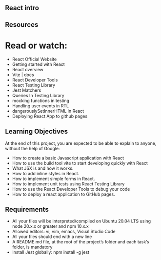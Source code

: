 ## React intro

## Resources

# Read or watch:

- React Official Website
- Getting started with React
- React overview
- Vite | docs
- React Developer Tools
- React Testing Library
- Jest Matchers
- Queries In Testing Library
- mocking functions in testing
- Handling user events in RTL
- dangerouslySetInnerHTML in React
- Deploying React App to github pages

## Learning Objectives

At the end of this project, you are expected to be able to explain to anyone, without the help of Google:

- How to create a basic Javascript application with React
- How to use the build tool vite to start developing quickly with React
- What JSX is and how it works.
- How to add inline styles in React.
- How to implement simple forms in React.
- How to implement unit tests using React Testing Library
- How to use the React Developer Tools to debug your code
- How to deploy a react application to GitHub pages.

## Requirements

- All your files will be interpreted/compiled on Ubuntu 20.04 LTS using node 20.x.x or greater and npm 10.x.x
- Allowed editors: vi, vim, emacs, Visual Studio Code
- All your files should end with a new line
- A README.md file, at the root of the project’s folder and each task’s folder, is mandatory
- Install Jest globally: npm install -g jest
